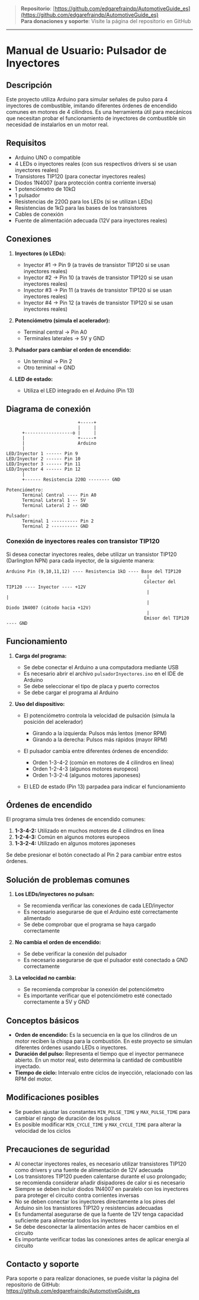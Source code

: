 > **Repositorio**: [https://github.com/edgarefraindp/AutomotiveGuide_es](https://github.com/edgarefraindp/AutomotiveGuide_es)  
> **Para donaciones y soporte**: Visite la página del repositorio en GitHub

---

# Manual de Usuario: Pulsador de Inyectores

## Descripción
Este proyecto utiliza Arduino para simular señales de pulso para 4 inyectores de combustible, imitando diferentes órdenes de encendido comunes en motores de 4 cilindros. Es una herramienta útil para mecánicos que necesitan probar el funcionamiento de inyectores de combustible sin necesidad de instalarlos en un motor real.

## Requisitos
- Arduino UNO o compatible
- 4 LEDs o inyectores reales (con sus respectivos drivers si se usan inyectores reales)
- Transistores TIP120 (para conectar inyectores reales)
- Diodos 1N4007 (para protección contra corriente inversa)
- 1 potenciómetro de 10kΩ
- 1 pulsador
- Resistencias de 220Ω para los LEDs (si se utilizan LEDs)
- Resistencias de 1kΩ para las bases de los transistores
- Cables de conexión
- Fuente de alimentación adecuada (12V para inyectores reales)

## Conexiones
1. **Inyectores (o LEDs):**
   - Inyector #1 → Pin 9 (a través de transistor TIP120 si se usan inyectores reales)
   - Inyector #2 → Pin 10 (a través de transistor TIP120 si se usan inyectores reales)
   - Inyector #3 → Pin 11 (a través de transistor TIP120 si se usan inyectores reales)
   - Inyector #4 → Pin 12 (a través de transistor TIP120 si se usan inyectores reales)

2. **Potenciómetro (simula el acelerador):**
   - Terminal central → Pin A0
   - Terminales laterales → 5V y GND

3. **Pulsador para cambiar el orden de encendido:**
   - Un terminal → Pin 2
   - Otro terminal → GND

4. **LED de estado:**
   - Utiliza el LED integrado en el Arduino (Pin 13)

## Diagrama de conexión
```
                           +-----+
                           |     |
      +------------------o |     |
      |                    +-----+
      |                    Arduino
      |
LED/Inyector 1 ------ Pin 9
LED/Inyector 2 ------ Pin 10
LED/Inyector 3 ------ Pin 11
LED/Inyector 4 ------ Pin 12
      |
      +------ Resistencia 220Ω -------- GND
      
Potenciómetro:
      Terminal Central ---- Pin A0
      Terminal Lateral 1 -- 5V
      Terminal Lateral 2 -- GND
      
Pulsador:
      Terminal 1 ---------- Pin 2
      Terminal 2 ---------- GND
```

### Conexión de inyectores reales con transistor TIP120
Si desea conectar inyectores reales, debe utilizar un transistor TIP120 (Darlington NPN) para cada inyector, de la siguiente manera:

```
Arduino Pin (9,10,11,12) ---- Resistencia 1kΩ ---- Base del TIP120
                                                     |
                                                    Colector del TIP120 ---- Inyector ---- +12V
                                                     |                         |
                                                     |                        Diodo 1N4007 (cátodo hacia +12V)
                                                     |
                                                    Emisor del TIP120 ---- GND
```

## Funcionamiento
1. **Carga del programa:**
   - Se debe conectar el Arduino a una computadora mediante USB
   - Es necesario abrir el archivo `pulsadorInyectores.ino` en el IDE de Arduino
   - Se debe seleccionar el tipo de placa y puerto correctos
   - Se debe cargar el programa al Arduino

2. **Uso del dispositivo:**
   - El potenciómetro controla la velocidad de pulsación (simula la posición del acelerador)
     - Girando a la izquierda: Pulsos más lentos (menor RPM)
     - Girando a la derecha: Pulsos más rápidos (mayor RPM)
   
   - El pulsador cambia entre diferentes órdenes de encendido:
     - Orden 1-3-4-2 (común en motores de 4 cilindros en línea)
     - Orden 1-2-4-3 (algunos motores europeos)
     - Orden 1-3-2-4 (algunos motores japoneses)

   - El LED de estado (Pin 13) parpadea para indicar el funcionamiento

## Órdenes de encendido
El programa simula tres órdenes de encendido comunes:
1. **1-3-4-2:** Utilizado en muchos motores de 4 cilindros en línea
2. **1-2-4-3:** Común en algunos motores europeos
3. **1-3-2-4:** Utilizado en algunos motores japoneses

Se debe presionar el botón conectado al Pin 2 para cambiar entre estos órdenes.

## Solución de problemas comunes
1. **Los LEDs/inyectores no pulsan:**
   - Se recomienda verificar las conexiones de cada LED/inyector
   - Es necesario asegurarse de que el Arduino esté correctamente alimentado
   - Se debe comprobar que el programa se haya cargado correctamente

2. **No cambia el orden de encendido:**
   - Se debe verificar la conexión del pulsador
   - Es necesario asegurarse de que el pulsador esté conectado a GND correctamente

3. **La velocidad no cambia:**
   - Se recomienda comprobar la conexión del potenciómetro
   - Es importante verificar que el potenciómetro esté conectado correctamente a 5V y GND

## Conceptos básicos
- **Orden de encendido:** Es la secuencia en la que los cilindros de un motor reciben la chispa para la combustión. En este proyecto se simulan diferentes órdenes usando LEDs o inyectores.
- **Duración del pulso:** Representa el tiempo que el inyector permanece abierto. En un motor real, esto determina la cantidad de combustible inyectado.
- **Tiempo de ciclo:** Intervalo entre ciclos de inyección, relacionado con las RPM del motor.

## Modificaciones posibles
- Se pueden ajustar las constantes `MIN_PULSE_TIME` y `MAX_PULSE_TIME` para cambiar el rango de duración de los pulsos
- Es posible modificar `MIN_CYCLE_TIME` y `MAX_CYCLE_TIME` para alterar la velocidad de los ciclos

## Precauciones de seguridad
- Al conectar inyectores reales, es necesario utilizar transistores TIP120 como drivers y una fuente de alimentación de 12V adecuada
- Los transistores TIP120 pueden calentarse durante el uso prolongado; se recomienda considerar añadir disipadores de calor si es necesario
- Siempre se deben incluir diodos 1N4007 en paralelo con los inyectores para proteger el circuito contra corrientes inversas
- No se deben conectar los inyectores directamente a los pines del Arduino sin los transistores TIP120 y resistencias adecuadas
- Es fundamental asegurarse de que la fuente de 12V tenga capacidad suficiente para alimentar todos los inyectores
- Se debe desconectar la alimentación antes de hacer cambios en el circuito
- Es importante verificar todas las conexiones antes de aplicar energía al circuito

## Contacto y soporte
Para soporte o para realizar donaciones, se puede visitar la página del repositorio de GitHub: https://github.com/edgarefraindp/AutomotiveGuide_es